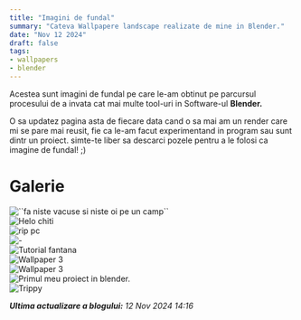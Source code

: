 ```yaml
---
title: "Imagini de fundal"
summary: "Cateva Wallpapere landscape realizate de mine in Blender."
date: "Nov 12 2024"
draft: false
tags:
- wallpapers
- blender
---
```

<body>
<p>Acestea sunt imagini de fundal pe care le-am obtinut pe parcursul procesului de a invata cat mai multe tool-uri in Software-ul <b>Blender.</b></p>
<p>O sa updatez pagina asta de fiecare data cand o sa mai am un render care mi se pare mai reusit, fie ca le-am facut experimentand in program sau sunt dintr un proiect. simte-te liber sa descarci pozele pentru a le folosi ca imagine de fundal! ;&#41; </p>
<p></p>
<p></p>



  <h1>Galerie</h1>
  <div class="galerie">
    <div class="poza">
    <img src="/wallpaper/dumitrw.ro-vacute.jpeg" alt="``fa niste vacuse si niste oi pe un camp``"></div>
    <div class="poza" >
    <img src="/wallpaper/dumitrw.ro-sanrio.jpg" alt="Helo chiti">
    </div>
    <div class="poza">
    <img src="/wallpaper/dumitrw.ro-padure_verde.jpg" alt="rip pc"></div>
     <div class="poza">
     <img src="/wallpaper/dumitrw.ro-mercedes.png" alt="-"></div>
     <div class="poza">
     <img src="/wallpaper/dumitrw.ro-fantana.jpg" alt="Tutorial fantana"></div> 
     <div class="poza">
     <img src="/wallpaper/dumitrw.ro-pokeball.jpg" alt="Wallpaper 3"></div>
     <div class="poza">
     <img src="/wallpaper/dumitrw.ro-pokeball_2monitoare.jpg" alt="Wallpaper 3"></div>
     <div class="poza">
     <img src="/wallpaper/dumitrw.ro-red_room.jpg" alt="Primul meu proiect in blender."></div>
     <div class="poza">
     <img src="/wallpaper/dumitrw.ro-trip.jpg" alt="Trippy"></div>
    <!--       Adaugă mai multe imagini aici
     <div class="poza"><img src="/wallpaper/dumitrw.ro-.jpg" alt="Wallpaper 3"></div>
    -->
  </div>
</body>
<p><i><b>Ultima actualizare a blogului:</b> 12 Nov 2024   14:16 </i></p>